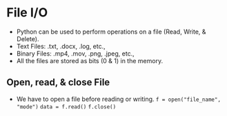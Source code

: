 # File I/O

- Python can be used to perform operations on a file (Read, Write, & Delete).
- Text Files: .txt, .docx, .log, etc.,
- Binary Files: .mp4, .mov, .png, .jpeg, etc.,
- All the files are stored as bits (0 & 1) in the memory.

## Open, read, & close File

- We have to open a file before reading or writing.
`f = open("file_name", "mode")`
`data = f.read()`
`f.close()`
